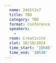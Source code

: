 ```yaml
---
  name: 24d1t3s7
  title: TBD
  category: TBD
  format: Conférence
  speakers: 
    - 
  room: Créativité
  slot: 10/10/2024
  time_start: '15h45'
  time_end: '16h30'
---
```

